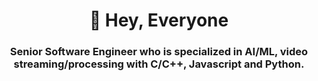 <h1 align="center">🤞 Hey, Everyone</h1>
<h3 align="center">Senior Software Engineer who is specialized in AI/ML, video streaming/processing with C/C++, Javascript and Python.</h3>
